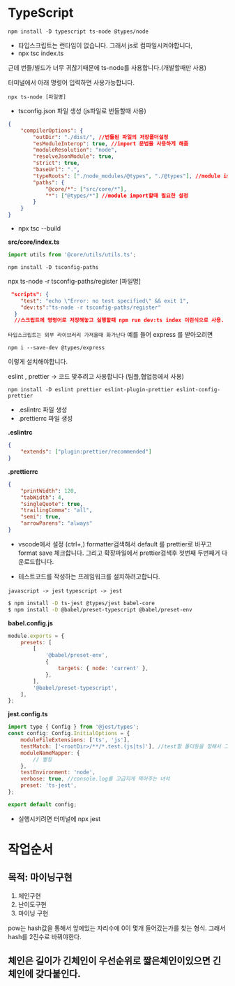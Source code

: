 # TypeScript

```
npm install -D typescript ts-node @types/node
```

-   타입스크립트는 런타임이 없습니다. 그래서 js로 컴파일시켜야합니다,
-   npx tsc index.ts

근데 번들/빌드가 너무 귀찮기때문에 ts-node를 사용합니다.(개발할때만 사용)

터미널에서 아래 명령어 입력하면 사용가능합니다.

```
npx ts-node [파일명]
```

-   tsconfig.json 파일 생성 (js파일로 번들할때 사용)

```json
{
    "compilerOptions": {
        "outDir": "./dist/", //번들된 파일의 저장폴더설정
        "esModuleInterop": true, //import 문법을 사용하게 해줌
        "moduleResolution": "node",
        "resolveJsonModule": true,
        "strict": true,
        "baseUrl": ".",
        "typeRoots": ["./node_modules/@types", "./@types"], //module import할때 필요한 설정
        "paths": {
            "@core/*": ["src/core/*"],
            "*": ["@types/*"] //module import할때 필요한 설정
        }
    }
}
```

-   npx tsc --build

**src/core/index.ts**

```typescript
import utils from '@core/utils/utils.ts';
```

```
npm install -D tsconfig-paths
```

npx ts-node -r tsconfig-paths/register [파일명]

```json
 "scripts": {
    "test": "echo \"Error: no test specified\" && exit 1",
    "dev:ts":"ts-node -r tsconfig-paths/register"
  }
  //스크립트에 명령어로 저장해놓고 실행할때 npm run dev:ts index 이런식으로 사용.
```

`타입스크립트는 외부 라이브러리 가져올때 화가난다`
예를 들어 express 를 받아오려면

```
npm i --save-dev @types/express
```

이렇게 설치해야합니다.

eslint , prettier
->
코드 맞추려고 사용합니다 (팀플,협업등에서 사용)

```
npm install -D eslint prettier eslint-plugin-prettier eslint-config-prettier
```

-   .eslintrc 파일 생성
-   .prettierrc 파일 생성

**.eslintrc**

```json
{
    "extends": ["plugin:prettier/recommended"]
}
```

**.prettierrc**

```json
{
    "printWidth": 120,
    "tabWidth": 4,
    "singleQuote": true,
    "trailingComma": "all",
    "semi": true,
    "arrowParens": "always"
}
```

-   vscode에서 설정 (ctrl+,) formatter검색해서 default 를 prettier로 바꾸고 format save 체크합니다. 그리고 확장파일에서 prettier검색후 첫번째 두번째거 다운로드합니다.

-   테스트코드를 작성하는 프레임워크를 설치하려고합니다.

`javascript -> jest`
`typescript -> jest`

```sh
$ npm install -D ts-jest @types/jest babel-core
$ npm install -D @babel/preset-typescript @babel/preset-env
```

**babel.config.js**

```js
module.exports = {
    presets: [
        [
            '@babel/preset-env',
            {
                targets: { node: 'current' },
            },
        ],
        '@babel/preset-typescript',
    ],
};
```

**jest.config.ts**

```js
import type { Config } from '@jest/types';
const config: Config.InitialOptions = {
    moduleFileExtensions: ['ts', 'js'],
    testMatch: ['<rootDir>/**/*.test.(js|ts)'], //test할 폴더등을 정해서 그녀석들만 돌리게 설정하는부분
    moduleNameMapper: {
        // 별칭
    },
    testEnvironment: 'node',
    verbose: true, //console.log를 고급지게 찍어주는 녀석
    preset: 'ts-jest',
};

export default config;
```

-   실행시키려면 터미널에 npx jest

# 작업순서

## 목적: 마이닝구현

1. 체인구현
2. 난이도구현
3. 마이닝 구현

pow는 hash값을 통해서 앞에있는 자리수에 0이 몇개 들어갔는가를 찾는 형식.
그래서 hash를 2진수로 바꿔야한다.

## 체인은 길이가 긴체인이 우선순위로 짧은체인이있으면 긴체인에 갖다붙인다.
